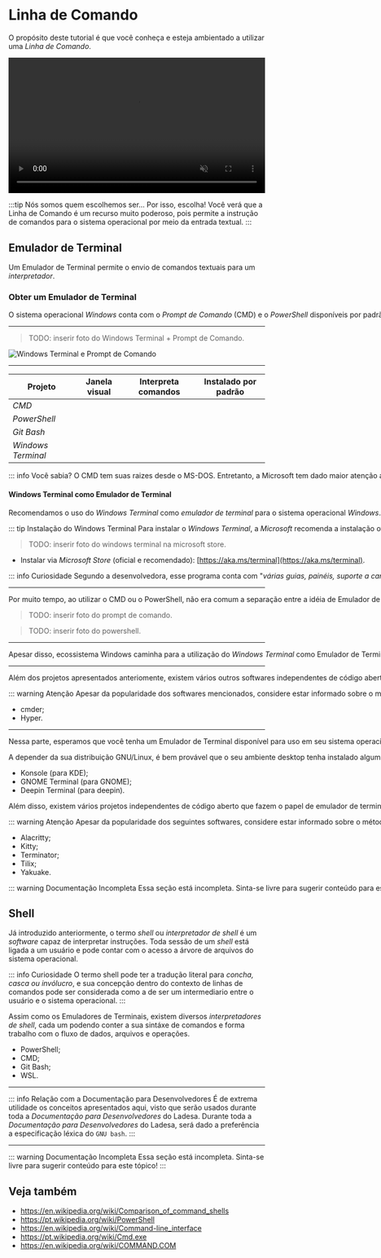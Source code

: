 # Linha de Comando

O propósito deste tutorial é que você conheça e esteja ambientado a utilizar uma _Linha de Comando_.

<video title="Captura de Tela do _Emulador de Terminal_ Konsole com o _interpretador de shell_ GNU bash no sistema operacional GNU/Linux Manjaro." controls loop muted autoplay style="width: 100%; aspect-ratio: 53/28;">
  <source src="/assets/dev-tutorials-command-line/terminal-emulator-konsole-with-bash.mp4" type="video/mp4" />
</video>

:::tip Nós somos quem escolhemos ser... Por isso, escolha!
Você verá que a Linha de Comando é um recurso muito poderoso, pois permite a instrução de comandos para
o sistema operacional por meio da entrada textual.
:::

## Emulador de Terminal

Um Emulador de Terminal permite o envio de comandos textuais para um _interpretador_.

### Obter um Emulador de Terminal

<PluginTabs style="text-wrap: nowrap;" sharedStateKey="operatingSystem">
<PluginTabsTab label="Windows" icon="seti:windows">

O sistema operacional _Windows_ conta com o _Prompt de Comando_ (CMD) e o _PowerShell_ disponíveis por padrão nas versões mais recentes dessa plataforma. Há também o software _Windows Terminal_, criado pela Microsoft, que desempenha o papel de _emulador de terminal_.

---

> TODO: inserir foto do Windows Terminal + Prompt de Comando.

![Windows Terminal e Prompt de Comando](/assets/dev-tutorials-command-line/windows-terminal-cmd.png)

---

| Projeto            | Janela visual                                | Interpreta comandos                          | Instalado por padrão                         |
| ------------------ | -------------------------------------------- | -------------------------------------------- | -------------------------------------------- |
| _CMD_              | <Badge text="Sim" variant="success"></Badge> | <Badge text="Sim" variant="success"></Badge> | <Badge text="Sim" variant="success"></Badge> |
| _PowerShell_       | <Badge text="Sim" variant="success"></Badge> | <Badge text="Sim" variant="success"></Badge> | <Badge text="Sim" variant="success"></Badge> |
| _Git Bash_         | <Badge text="Sim" variant="success"></Badge> | <Badge text="Sim" variant="success"></Badge> | <Badge text="Não" variant="note"></Badge>    |
| _Windows Terminal_ | <Badge text="Sim" variant="success"></Badge> | <Badge text="Não" variant="note"></Badge>    | <Badge text="Não" variant="note"></Badge>    |

::: info Você sabia?
O CMD tem suas raizes desde o MS-DOS. Entretanto, a Microsoft tem dado maior atenção a utilização do Windows Terminal (janela) + PowerShell (interpretador).
:::

#### Windows Terminal como Emulador de Terminal <Badge text="Recomendado" variant="note"></Badge>

Recomendamos o uso do _Windows Terminal_ como _emulador de terminal_ para o sistema operacional _Windows_. A seguir, você receberá as instruções para a instalação em seu sistema.

::: tip Instalação do Windows Terminal
Para instalar o _Windows Terminal_, a _Microsoft_ recomenda a instalação oficial por meio da _Microsoft Store_, que pode ser acessada [neste link](https://aka.ms/terminal).
:::

> TODO: inserir foto do windows terminal na microsoft store.

- Instalar via _Microsoft Store_ (oficial e recomendado): [https://aka.ms/terminal](https://aka.ms/terminal).

::: info Curiosidade
Segundo a desenvolvedora, esse programa conta com "_várias guias, painéis, suporte a caracteres Unicode e UTF-8, um mecanismo de renderização de texto acelerado por GPU e temas, estilos e configurações personalizados_".
:::

---

Por muito tempo, ao utilizar o CMD ou o PowerShell, não era comum a separação entre a idéia de Emulador de Terminal e a de Intepretador de Comandos.

> TODO: inserir foto do prompt de comando.

> TODO: inserir foto do powershell.

---

Apesar disso, ecossistema Windows caminha para a utilização do _Windows Terminal_ como Emulador de Terminal e o uso do _Power Shell_ como um interpretador de comandos.

---

Além dos projetos apresentados anteriomente, existem vários outros softwares independentes de código aberto que fazem o papel de emulador de terminal. A seguir, estão listados alguns deles.

::: warning Atenção
Apesar da popularidade dos softwares mencionados, considere estar informado sobre o método de instalação, estado de manutenção e _problemas (ou issues)_ relatadas sobre o software escolhido antes de instalar.
:::

- cmder;
- Hyper.

---

Nessa parte, esperamos que você tenha um Emulador de Terminal disponível para uso em seu sistema operacional. Agora, você está pronto para continuar a leitura sobre shells!

</PluginTabsTab>
<PluginTabsTab label="GNU/Linux" icon="linux">
A depender da sua distribuição GNU/Linux, é bem provável que o seu ambiente desktop tenha instalado algum emulador de terminal por padrão. Por favor, verifique que o seu sistema operacional possua algum disponível para o uso. A seguir, estão listados os emulares de terminal padrões dos ambientes desktop populares no ecossistêma GNU/Linux:

- Konsole (para KDE);
- GNOME Terminal (para GNOME);
- Deepin Terminal (para deepin).

Além disso, existem vários projetos independentes de código aberto que fazem o papel de emulador de terminal. A seguir, estão listados alguns deles.

::: warning Atenção
Apesar da popularidade dos seguintes softwares, considere estar informado sobre o método de instalação, estado de manutenção e _problemas (ou issues)_ relatadas sobre o software escolhido antes de instalar.
:::

- Alacritty;
- Kitty;
- Terminator;
- Tilix;
- Yakuake.

</PluginTabsTab>
<PluginTabsTab label="macOS" icon="apple">

::: warning Documentação Incompleta
Essa seção está incompleta. Sinta-se livre para sugerir conteúdo para este tópico!
:::

</PluginTabsTab>
</PluginTabs>

## Shell

Já introduzido anteriormente, o termo _shell_ ou _interpretador de shell_ é um _software_ capaz de interpretar instruções. Toda sessão de um _shell_ está ligada a um usuário e pode contar com o acesso a árvore de arquivos do sistema operacional.

::: info Curiosidade
O termo shell pode ter a tradução literal para _concha, casca ou invólucro_, e sua concepção dentro do contexto de
linhas de comandos pode ser considerada como a de ser um intermediario entre o usuário e o sistema operacional.
:::

Assim como os Emuladores de Terminais, existem diversos _interpretadores de shell_, cada um podendo conter a sua sintáxe de comandos e forma trabalho com o fluxo de dados, arquivos e operações.

<PluginTabs sharedStateKey="operatingSystem">
<PluginTabsTab label="Windows" icon="seti:windows">

- PowerShell;
- CMD;
- Git Bash;
- WSL.

</PluginTabsTab>
<PluginTabsTab label="GNU/Linux" icon="linux"></PluginTabsTab>
<PluginTabsTab label="macOS" icon="apple"></PluginTabsTab>
</PluginTabs>

---

::: info Relação com a Documentação para Desenvolvedores
É de extrema utilidade os conceitos apresentados aqui, visto que serão usados durante toda a _Documentação para
Desenvolvedores_ do Ladesa. Durante toda a _Documentação para Desenvolvedores_ do Ladesa, será dado a preferência a
especificação léxica do `GNU bash`.
:::

---

::: warning Documentação Incompleta
Essa seção está incompleta. Sinta-se livre para sugerir conteúdo para este tópico!
:::

## Veja também

- <https://en.wikipedia.org/wiki/Comparison_of_command_shells>
- <https://pt.wikipedia.org/wiki/PowerShell>
- <https://en.wikipedia.org/wiki/Command-line_interface>
- <https://pt.wikipedia.org/wiki/Cmd.exe>
- <https://en.wikipedia.org/wiki/COMMAND.COM>
